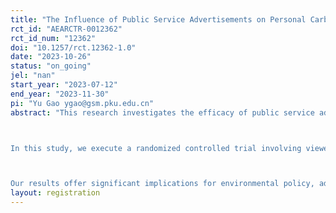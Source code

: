 ```yaml
---
title: "The Influence of Public Service Advertisements on Personal Carbon Account Support"
rct_id: "AEARCTR-0012362"
rct_id_num: "12362"
doi: "10.1257/rct.12362-1.0"
date: "2023-10-26"
status: "on_going"
jel: "nan"
start_year: "2023-07-12"
end_year: "2023-11-30"
pi: "Yu Gao ygao@gsm.pku.edu.cn"
abstract: "This research investigates the efficacy of public service advertisements in promoting personal carbon accounts, shaping public attitudes towards climate change, and enhancing pro-social behavior. As environmental degradation and climate change become increasingly pressing, it is essential to stimulate behavioral changes at individual and societal levels. Personal carbon accounts, offering individuals the means to track and manage their carbon emissions, represent a potential tool for promoting such sustainable behavior. However, their adoption hinges on public awareness and attitudes.

In this study, we execute a randomized controlled trial involving viewers of a large online TV platform. These participants are randomized into a control group and a treatment group, with the latter exposed to a series of public service advertisements promoting personal carbon accounts. Subsequently, we assess their attitudes and behaviors through a survey.

Our results offer significant implications for environmental policy, advertising strategies, and public education campaigns aimed at encouraging sustainable behavior and mitigating climate change. "
layout: registration
---
```


